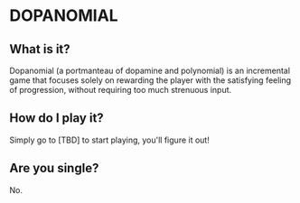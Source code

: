 # DOPANOMIAL
## What is it?
Dopanomial (a portmanteau of dopamine and polynomial) is an incremental game that focuses solely on rewarding the player with the satisfying feeling of progression, without requiring too much strenuous input.
## How do I play it?
Simply go to [TBD] to start playing, you'll figure it out!
## Are you single?
No.
